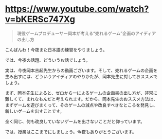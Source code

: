 # https://www.youtube.com/watch?v=bKERSc747Xg

>  現役ゲームプロデューサー岡本が考える“売れるゲーム”企画のアイディアの出し方 

こんばんわ！今夜また日本語の練習をやりましょう。

では、今夜の話題、どういうお話でしょう。

実は、今夜岡本吉起先生からの動画ございます。そして、売れるゲームの企画を生み出すには、どういうアイディアのやりかたが、岡本先生に対しておススメでしょう。

まず、岡本先生によると、ゼロから一によるゲームの企画書の出し方が、非常に難しくて、まれなもんだと考えられます。だから、岡本先生のおススメ方法は、まずゲームを遊びまくって、そのゲームの減点や改良すべきなところを発見し、新しいゲームを出すことです。

全く同じ、何も改良していないゲームを出さないことだと仰っています。

では、授業はここまでにしましょう。今夜もありがとうございます。
